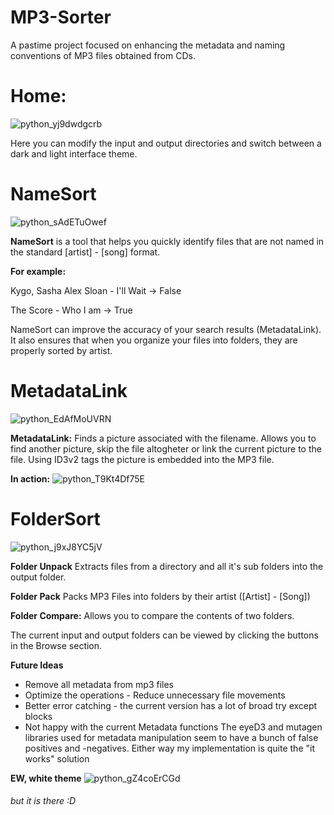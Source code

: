 # MP3-Sorter
A pastime project focused on enhancing the metadata and naming conventions of MP3 files obtained from CDs.


# Home:
![python_yj9dwdgcrb](https://user-images.githubusercontent.com/97534406/216659653-0d9870ea-cd7d-44d6-a7a2-cc71ffb914e1.png)

Here you can modify the input and output directories and switch between a dark and light interface theme.

# NameSort
![python_sAdETuOwef](https://user-images.githubusercontent.com/97534406/216659909-60dee645-b419-494b-b669-60a23f1d2f01.png)

**NameSort** is a tool that helps you quickly identify files that are not named in the standard [artist] - [song] format.

**For example:**

Kygo, Sasha Alex Sloan - I'll Wait -> False

The Score - Who I am -> True

NameSort can improve the accuracy of your search results (MetadataLink). 
It also ensures that when you organize your files into folders, they are properly sorted by artist.

# MetadataLink
![python_EdAfMoUVRN](https://user-images.githubusercontent.com/97534406/216660174-fba49afd-236b-49bf-9146-69bbbc7a9846.png)

**MetadataLink:**
Finds a picture associated with the filename. Allows you to find another picture, skip the file altogheter or link the current picture to the file.
Using ID3v2 tags the picture is embedded into the MP3 file.

**In action:**
![python_T9Kt4Df75E](https://user-images.githubusercontent.com/97534406/216664783-d84c958d-827a-4e2e-b9a9-0ee500e603db.png)

# FolderSort
![python_j9xJ8YC5jV](https://user-images.githubusercontent.com/97534406/216660395-3d55018c-9fde-4f08-bbe4-b8877fed669f.png)

**Folder Unpack**
Extracts files from a directory and all it's sub folders into the output folder.

**Folder Pack**
Packs MP3 Files into folders by their artist ([Artist] - [Song])

**Folder Compare:**
Allows you to compare the contents of two folders.

The current input and output folders can be viewed by clicking the buttons in the Browse section.

**Future Ideas**
- Remove all metadata from mp3 files
- Optimize the operations - Reduce unnecessary file movements
- Better error catching - the current version has a lot of broad try except blocks
- Not happy with the current Metadata functions
  The eyeD3 and mutagen libraries used for metadata manipulation seem to have a bunch of false positives and -negatives.
  Either way my implementation is quite the "it works" solution
  
**EW, white theme**
![python_gZ4coErCGd](https://user-images.githubusercontent.com/97534406/216667656-e0ad34ac-f3a4-45fa-b22a-91325a947fde.png)
###### but it is there :D
